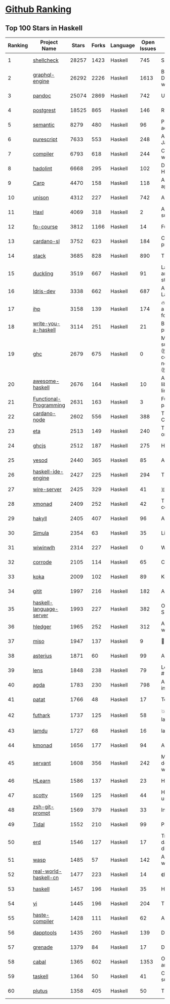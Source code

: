 [Github Ranking](../README.md)
==========

## Top 100 Stars in Haskell

| Ranking | Project Name | Stars | Forks | Language | Open Issues | Description | Last Commit |
| ------- | ------------ | ----- | ----- | -------- | ----------- | ----------- | ----------- |
| 1 | [shellcheck](https://github.com/koalaman/shellcheck) | 28257 | 1423 | Haskell | 745 | ShellCheck, a static analysis tool for shell scripts | 2022-02-16T08:04:50Z |
| 2 | [graphql-engine](https://github.com/hasura/graphql-engine) | 26292 | 2226 | Haskell | 1613 | Blazing fast, instant realtime GraphQL APIs on your DB with fine grained access control, also trigger webhooks on database events. | 2022-03-30T17:50:36Z |
| 3 | [pandoc](https://github.com/jgm/pandoc) | 25074 | 2869 | Haskell | 742 | Universal markup converter | 2022-03-30T21:10:30Z |
| 4 | [postgrest](https://github.com/PostgREST/postgrest) | 18525 | 865 | Haskell | 146 | REST API for any Postgres database | 2022-03-30T16:10:43Z |
| 5 | [semantic](https://github.com/github/semantic) | 8279 | 480 | Haskell | 96 | Parsing, analyzing, and comparing source code across many languages | 2022-03-20T09:23:56Z |
| 6 | [purescript](https://github.com/purescript/purescript) | 7633 | 553 | Haskell | 248 | A strongly-typed language that compiles to JavaScript | 2022-03-27T00:02:25Z |
| 7 | [compiler](https://github.com/elm/compiler) | 6793 | 618 | Haskell | 244 | Compiler for Elm, a functional language for reliable webapps. | 2022-03-30T02:42:33Z |
| 8 | [hadolint](https://github.com/hadolint/hadolint) | 6668 | 295 | Haskell | 102 | Dockerfile linter, validate inline bash, written in Haskell | 2022-03-30T19:53:46Z |
| 9 | [Carp](https://github.com/carp-lang/Carp) | 4470 | 158 | Haskell | 118 | A statically typed lisp, without a GC, for real-time applications. | 2022-03-29T07:19:59Z |
| 10 | [unison](https://github.com/unisonweb/unison) | 4312 | 227 | Haskell | 742 | A friendly programming language from the future | 2022-03-31T00:44:42Z |
| 11 | [Haxl](https://github.com/facebook/Haxl) | 4069 | 318 | Haskell | 2 | A Haskell library that simplifies access to remote data, such as databases or web-based services.  | 2022-03-29T09:43:09Z |
| 12 | [fp-course](https://github.com/system-f/fp-course) | 3812 | 1166 | Haskell | 14 | Functional Programming Course | 2022-03-12T00:02:05Z |
| 13 | [cardano-sl](https://github.com/input-output-hk/cardano-sl) | 3752 | 623 | Haskell | 184 | Cryptographic currency implementing Ouroboros PoS protocol | 2020-07-30T15:22:04Z |
| 14 | [stack](https://github.com/commercialhaskell/stack) | 3685 | 828 | Haskell | 890 | The Haskell Tool Stack | 2022-03-06T21:27:20Z |
| 15 | [duckling](https://github.com/facebook/duckling) | 3519 | 667 | Haskell | 91 | Language, engine, and tooling for expressing, testing, and evaluating composable language rules on input strings. | 2022-03-11T08:46:20Z |
| 16 | [Idris-dev](https://github.com/idris-lang/Idris-dev) | 3338 | 662 | Haskell | 687 | A Dependently Typed Functional Programming Language | 2022-03-29T11:00:25Z |
| 17 | [ihp](https://github.com/digitallyinduced/ihp) | 3158 | 139 | Haskell | 174 | 🔥 The fastest way to build type safe web apps. IHP is a new batteries-included web framework optimized for longterm productivity and programmer happiness | 2022-03-30T20:30:23Z |
| 18 | [write-you-a-haskell](https://github.com/sdiehl/write-you-a-haskell) | 3114 | 251 | Haskell | 21 | Building a modern functional compiler from first principles. (http://dev.stephendiehl.com/fun/) | 2021-01-11T13:56:03Z |
| 19 | [ghc](https://github.com/ghc/ghc) | 2679 | 675 | Haskell | 0 | Mirror of the Glasgow Haskell Compiler. Please submit issues and patches to GHC's Gitlab instance (https://gitlab.haskell.org/ghc/ghc). First time contributors are encouraged to get started with the newcomers info (https://gitlab.haskell.org/ghc/ghc/wikis/contributing). | 2022-03-31T02:45:18Z |
| 20 | [awesome-haskell](https://github.com/krispo/awesome-haskell) | 2676 | 164 | Haskell | 10 | A collection of awesome Haskell links, frameworks, libraries and software. Inspired by awesome projects line. | 2022-02-23T20:40:53Z |
| 21 | [Functional-Programming](https://github.com/caiorss/Functional-Programming) | 2631 | 163 | Haskell | 3 | Functional Programming concepts, examples and patterns illustrated in Haskell, Ocaml and Python | 2019-08-06T22:00:55Z |
| 22 | [cardano-node](https://github.com/input-output-hk/cardano-node) | 2602 | 556 | Haskell | 388 | The core component that is used to participate in a Cardano decentralised blockchain. | 2022-03-31T00:51:57Z |
| 23 | [eta](https://github.com/typelead/eta) | 2513 | 149 | Haskell | 240 | The Eta Programming Language, a dialect of Haskell on the JVM | 2019-11-30T21:26:00Z |
| 24 | [ghcjs](https://github.com/ghcjs/ghcjs) | 2512 | 187 | Haskell | 275 | Haskell to JavaScript compiler, based on GHC | 2021-12-16T07:43:13Z |
| 25 | [yesod](https://github.com/yesodweb/yesod) | 2440 | 365 | Haskell | 85 | A RESTful Haskell web framework built on WAI. | 2022-03-25T13:57:37Z |
| 26 | [haskell-ide-engine](https://github.com/haskell/haskell-ide-engine) | 2427 | 225 | Haskell | 294 | The engine for haskell ide-integration. Not an IDE | 2020-12-23T06:21:46Z |
| 27 | [wire-server](https://github.com/wireapp/wire-server) | 2425 | 329 | Haskell | 41 | 🇪🇺 Wire back-end services | 2022-03-30T16:52:26Z |
| 28 | [xmonad](https://github.com/xmonad/xmonad) | 2409 | 252 | Haskell | 42 | The core of xmonad, a small but functional ICCCM-compliant tiling window manager | 2022-03-11T14:49:19Z |
| 29 | [hakyll](https://github.com/jaspervdj/hakyll) | 2405 | 407 | Haskell | 96 | A static website compiler library in Haskell | 2022-03-29T18:33:48Z |
| 30 | [Simula](https://github.com/SimulaVR/Simula) | 2354 | 63 | Haskell | 35 | Linux VR Desktop | 2022-01-03T23:36:30Z |
| 31 | [wiwinwlh](https://github.com/sdiehl/wiwinwlh) | 2314 | 227 | Haskell | 0 | What I Wish I Knew When Learning Haskell | 2022-02-25T06:38:14Z |
| 32 | [corrode](https://github.com/jameysharp/corrode) | 2105 | 114 | Haskell | 65 | C to Rust translator | 2019-03-10T01:48:47Z |
| 33 | [koka](https://github.com/koka-lang/koka) | 2009 | 102 | Haskell | 89 | Koka language compiler and interpreter | 2022-03-17T20:47:47Z |
| 34 | [gitit](https://github.com/jgm/gitit) | 1997 | 216 | Haskell | 182 | A wiki using HAppS, pandoc, and git | 2022-03-12T17:39:43Z |
| 35 | [haskell-language-server](https://github.com/haskell/haskell-language-server) | 1993 | 227 | Haskell | 382 | Official haskell ide support via language server (LSP). Successor of ghcide & haskell-ide-engine. | 2022-03-31T01:35:52Z |
| 36 | [hledger](https://github.com/simonmichael/hledger) | 1965 | 252 | Haskell | 312 | A reliable, user-friendly Plain Text Accounting tool with command line, terminal and web interfaces. | 2022-03-30T04:07:18Z |
| 37 | [miso](https://github.com/dmjio/miso) | 1947 | 137 | Haskell | 9 | :ramen: A tasty Haskell front-end framework | 2022-03-29T19:45:48Z |
| 38 | [asterius](https://github.com/tweag/asterius) | 1871 | 60 | Haskell | 99 | A Haskell to WebAssembly compiler | 2022-03-27T13:50:19Z |
| 39 | [lens](https://github.com/ekmett/lens) | 1848 | 238 | Haskell | 79 | Lenses, Folds, and Traversals - Join us on freenode #haskell-lens | 2022-03-19T13:46:21Z |
| 40 | [agda](https://github.com/agda/agda) | 1783 | 230 | Haskell | 798 | Agda is a dependently typed programming language / interactive theorem prover. | 2022-03-29T10:30:05Z |
| 41 | [patat](https://github.com/jaspervdj/patat) | 1766 | 48 | Haskell | 17 | Terminal-based presentations using Pandoc | 2021-10-07T15:11:38Z |
| 42 | [futhark](https://github.com/diku-dk/futhark) | 1737 | 125 | Haskell | 58 | :boom::computer::boom: A data-parallel functional programming language | 2022-03-31T00:31:17Z |
| 43 | [lamdu](https://github.com/lamdu/lamdu) | 1727 | 68 | Haskell | 16 | lamdu - towards the next generation IDE | 2022-03-30T16:31:24Z |
| 44 | [kmonad](https://github.com/kmonad/kmonad) | 1656 | 177 | Haskell | 94 | An advanced keyboard manager | 2022-03-29T22:53:18Z |
| 45 | [servant](https://github.com/haskell-servant/servant) | 1608 | 356 | Haskell | 242 | Main repository for the servant libraries — DSL for describing, serving, querying, mocking, documenting web applications and more! | 2022-03-30T00:10:58Z |
| 46 | [HLearn](https://github.com/mikeizbicki/HLearn) | 1586 | 137 | Haskell | 23 | Homomorphic machine learning | 2016-05-29T16:51:53Z |
| 47 | [scotty](https://github.com/scotty-web/scotty) | 1569 | 125 | Haskell | 44 | Haskell web framework inspired by Ruby's Sinatra, using WAI and Warp (Official Repository) | 2021-10-10T15:35:44Z |
| 48 | [zsh-git-prompt](https://github.com/olivierverdier/zsh-git-prompt) | 1569 | 379 | Haskell | 33 | Informative git prompt for zsh | 2022-03-24T15:50:23Z |
| 49 | [Tidal](https://github.com/tidalcycles/Tidal) | 1552 | 210 | Haskell | 99 | Pattern language | 2022-03-05T11:59:27Z |
| 50 | [erd](https://github.com/BurntSushi/erd) | 1546 | 127 | Haskell | 17 | Translates a plain text description of a relational database schema to a graphical entity-relationship diagram. | 2021-09-29T18:07:09Z |
| 51 | [wasp](https://github.com/wasp-lang/wasp) | 1485 | 57 | Haskell | 142 | A programming language that understands what a web app is. | 2022-03-30T18:34:21Z |
| 52 | [real-world-haskell-cn](https://github.com/huangz1990/real-world-haskell-cn) | 1477 | 223 | Haskell | 14 | 《Real World Haskell》中文翻译项目 | 2022-02-14T13:35:16Z |
| 53 | [haskell](https://github.com/tensorflow/haskell) | 1457 | 196 | Haskell | 35 | Haskell bindings for TensorFlow | 2021-02-09T17:08:46Z |
| 54 | [yi](https://github.com/yi-editor/yi) | 1445 | 196 | Haskell | 204 | The Haskell-Scriptable Editor | 2020-11-20T06:23:22Z |
| 55 | [haste-compiler](https://github.com/valderman/haste-compiler) | 1428 | 111 | Haskell | 62 | A GHC-based Haskell to JavaScript compiler | 2019-03-17T10:49:58Z |
| 56 | [dapptools](https://github.com/dapphub/dapptools) | 1435 | 260 | Haskell | 139 | Dapp, Seth, Hevm, and more | 2022-03-30T00:38:55Z |
| 57 | [grenade](https://github.com/HuwCampbell/grenade) | 1379 | 84 | Haskell | 17 | Deep Learning in Haskell | 2022-03-22T14:25:11Z |
| 58 | [cabal](https://github.com/haskell/cabal) | 1365 | 602 | Haskell | 1353 | Official upstream development repository for Cabal and cabal-install | 2022-03-31T02:33:56Z |
| 59 | [taskell](https://github.com/smallhadroncollider/taskell) | 1364 | 50 | Haskell | 41 | Command-line Kanban board/task manager with support for Trello boards and GitHub projects | 2022-02-03T16:24:25Z |
| 60 | [plutus](https://github.com/input-output-hk/plutus) | 1358 | 405 | Haskell | 50 | The Plutus language implementation and tools | 2022-03-30T21:47:07Z |


